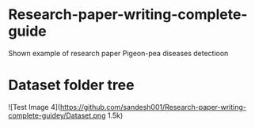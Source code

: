 # Research-paper-writing-complete-guide
Shown example of research paper Pigeon-pea diseases detectioon



# Dataset folder tree
![Test Image 4](https://github.com/sandesh001/Research-paper-writing-complete-guidey/Dataset.png 1.5k)

